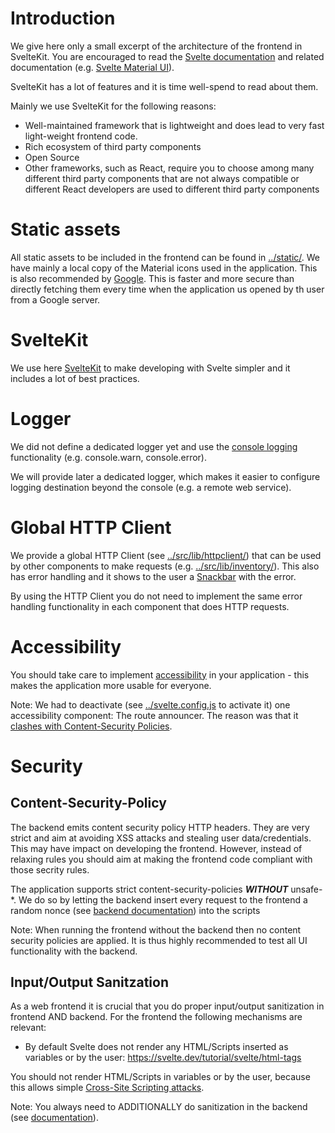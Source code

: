 # Introduction

We give here only a small excerpt of the architecture of the frontend in SvelteKit. You are encouraged to read the [Svelte documentation](https://svelte.dev/docs) and related documentation (e.g. [Svelte Material UI](https://sveltematerialui.com/)).

SvelteKit has a lot of features and it is time well-spend to read about them.

Mainly we use SvelteKit for the following reasons:

* Well-maintained framework that is lightweight and does lead to very fast light-weight frontend code.
* Rich ecosystem of third party components
* Open Source
* Other frameworks, such as React, require you to choose among many different third party components that are not always compatible or different React developers are used to different third party components

# Static assets
All static assets to be included in the frontend can be found in [../static/](../static/). We have mainly a local copy of the Material icons used in the application. This is also recommended by [Google](https://developers.google.com/fonts/docs/material_icons#setup_method_2_self_hosting). This is faster and more secure than directly fetching them every time when the application us opened by th user from a Google server.

# SvelteKit
We use here [SvelteKit](https://svelte.dev/docs/kit/introduction) to make developing with Svelte simpler and it includes a lot of best practices.

# Logger

We did not define a dedicated logger yet and use the [console logging](https://developer.mozilla.org/en-US/docs/Web/API/console) functionality (e.g. console.warn, console.error).

We will provide later a dedicated logger, which makes it easier to configure logging destination beyond the console (e.g. a remote web service).

# Global HTTP Client

We provide a global HTTP Client (see [../src/lib/httpclient/](../src/lib/httpclient/)) that can be used by other components to make requests (e.g. [../src/lib/inventory/](../src/lib/inventory/)). This also has error handling and it shows to the user a [Snackbar](https://sveltematerialui.com/demo/snackbar/) with the error.

By using the HTTP Client you do not need to implement the same error handling functionality in each component that does HTTP requests.


# Accessibility

You should take care to implement [accessibility](https://svelte.dev/docs/kit/accessibility) in your application - this makes the application more usable for everyone.

Note: We had to deactivate (see [../svelte.config.js](../svelte.config.js) to activate it) one accessibility component: The route announcer. The reason was that it [clashes with Content-Security Policies](https://github.com/sveltejs/kit/issues/11993).


# Security

## Content-Security-Policy

The backend emits content security policy HTTP headers. They are very strict and aim at avoiding XSS attacks and stealing user data/credentials. This may have impact on developing the frontend. However, instead of relaxing rules you should aim at making the frontend code compliant with those secrity rules.

The application supports strict content-security-policies **_WITHOUT_** unsafe-\*. We do so by letting the backend insert every request to the frontend a random nonce (see [backend documentation](../../backend/docs/CONFIGURE.md)) into the scripts


Note: When running the frontend without the backend then no content security policies are applied. It is thus highly recommended to test all UI functionality with the backend.

## Input/Output Sanitzation


As a web frontend it is crucial that you do proper input/output sanitization in frontend AND backend. For the frontend the following mechanisms are relevant:

- By default Svelte does not render any HTML/Scripts inserted as variables or by the user: https://svelte.dev/tutorial/svelte/html-tags

You should not render HTML/Scripts in variables or by the user, because this allows simple [Cross-Site Scripting attacks](https://en.wikipedia.org/wiki/Cross-site_scripting).


Note: You always need to ADDITIONALLY do sanitization in the backend (see [documentation](../../backend/docs/ARCHITECTURE.md)).
